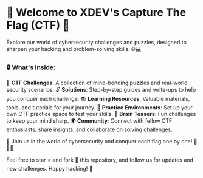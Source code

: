 # 🏴 Welcome to XDEV's Capture The Flag (CTF) 🏴

Explore our world of cybersecurity challenges and puzzles, designed to sharpen your hacking and problem-solving skills. 🌐💻

### 🔒 What's Inside:
📁 **CTF Challenges**: A collection of mind-bending puzzles and real-world security scenarios.
🔓 **Solutions**: Step-by-step guides and write-ups to help you conquer each challenge.
📚 **Learning Resources**: Valuable materials, tools, and tutorials for your journey.
🤖 **Practice Environments**: Set up your own CTF practice space to test your skills.
🧠 **Brain Teasers**: Fun challenges to keep your mind sharp.
🌍 **Community**: Connect with fellow CTF enthusiasts, share insights, and collaborate on solving challenges.

🚀 Join us in the world of cybersecurity and conquer each flag one by one! 🚀🏴‍☠️

Feel free to star ⭐️ and fork 🍴 this repository, and follow us for updates and new challenges. Happy hacking! 👾
